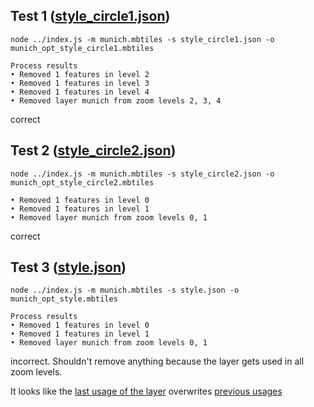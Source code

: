 ## Test 1 ([style_circle1.json](https://github.com/indus/-vt-optimizer_issue13/blob/main/style_circle1.json))

`node ../index.js -m munich.mbtiles -s style_circle1.json -o munich_opt_style_circle1.mbtiles`
```
Process results
• Removed 1 features in level 2
• Removed 1 features in level 3
• Removed 1 features in level 4
• Removed layer munich from zoom levels 2, 3, 4
```
correct

## Test 2 ([style_circle2.json](https://github.com/indus/-vt-optimizer_issue13/blob/main/style_circle2.json))
`node ../index.js -m munich.mbtiles -s style_circle2.json -o munich_opt_style_circle2.mbtiles`

```
• Removed 1 features in level 0
• Removed 1 features in level 1
• Removed layer munich from zoom levels 0, 1
```
correct

## Test 3 ([style.json](https://github.com/indus/-vt-optimizer_issue13/blob/main/style.json))
`node ../index.js -m munich.mbtiles -s style.json -o munich_opt_style.mbtiles`

```
Process results
• Removed 1 features in level 0
• Removed 1 features in level 1
• Removed layer munich from zoom levels 0, 1
```
incorrect. Shouldn't remove anything because the layer gets used in all zoom levels.

It looks like the [last usage of the layer](https://github.com/indus/-vt-optimizer_issue13/blob/main/style.json#L23-L33) overwrites [previous usages](https://github.com/indus/-vt-optimizer_issue13/blob/main/style.json#L11-L22)